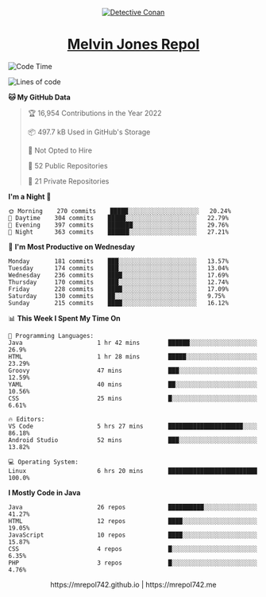 <p align="center">

<a href="https://mrepol742.github.io">
  <img alt="Detective Conan" src="https://mrepol742-gif-randomizer.vercel.app/api/" /> 
  </a> 
<h1 align="center"><a href="https://mrepol742.github.io/">Melvin Jones Repol</a></h1>
</p>

[comment]: <> (This is a automated generated Data from github action workflow)
[comment]: <> (START OF GENERATED DATA)

<!--START_SECTION:waka-->
![Code Time](http://img.shields.io/badge/Code%20Time-707%20hrs%2049%20mins-blue)

![Lines of code](https://img.shields.io/badge/From%20Hello%20World%20I%27ve%20Written-236%20Thousand%20lines%20of%20code-blue)

**🐱 My GitHub Data** 

> 🏆 16,954 Contributions in the Year 2022
 > 
> 📦 497.7 kB Used in GitHub's Storage 
 > 
> 🚫 Not Opted to Hire
 > 
> 📜 52 Public Repositories 
 > 
> 🔑 21 Private Repositories  
 > 
**I'm a Night 🦉** 

```text
🌞 Morning    270 commits    █████░░░░░░░░░░░░░░░░░░░░   20.24% 
🌆 Daytime    304 commits    █████░░░░░░░░░░░░░░░░░░░░   22.79% 
🌃 Evening    397 commits    ███████░░░░░░░░░░░░░░░░░░   29.76% 
🌙 Night      363 commits    ██████░░░░░░░░░░░░░░░░░░░   27.21%

```
📅 **I'm Most Productive on Wednesday** 

```text
Monday       181 commits    ███░░░░░░░░░░░░░░░░░░░░░░   13.57% 
Tuesday      174 commits    ███░░░░░░░░░░░░░░░░░░░░░░   13.04% 
Wednesday    236 commits    ████░░░░░░░░░░░░░░░░░░░░░   17.69% 
Thursday     170 commits    ███░░░░░░░░░░░░░░░░░░░░░░   12.74% 
Friday       228 commits    ████░░░░░░░░░░░░░░░░░░░░░   17.09% 
Saturday     130 commits    ██░░░░░░░░░░░░░░░░░░░░░░░   9.75% 
Sunday       215 commits    ████░░░░░░░░░░░░░░░░░░░░░   16.12%

```


📊 **This Week I Spent My Time On** 

```text
💬 Programming Languages: 
Java                     1 hr 42 mins        ██████░░░░░░░░░░░░░░░░░░░   26.9% 
HTML                     1 hr 28 mins        █████░░░░░░░░░░░░░░░░░░░░   23.29% 
Groovy                   47 mins             ███░░░░░░░░░░░░░░░░░░░░░░   12.59% 
YAML                     40 mins             ██░░░░░░░░░░░░░░░░░░░░░░░   10.56% 
CSS                      25 mins             █░░░░░░░░░░░░░░░░░░░░░░░░   6.61%

🔥 Editors: 
VS Code                  5 hrs 27 mins       █████████████████████░░░░   86.18% 
Android Studio           52 mins             ███░░░░░░░░░░░░░░░░░░░░░░   13.82%

💻 Operating System: 
Linux                    6 hrs 20 mins       █████████████████████████   100.0%

```

**I Mostly Code in Java** 

```text
Java                     26 repos            ██████████░░░░░░░░░░░░░░░   41.27% 
HTML                     12 repos            ████░░░░░░░░░░░░░░░░░░░░░   19.05% 
JavaScript               10 repos            ████░░░░░░░░░░░░░░░░░░░░░   15.87% 
CSS                      4 repos             █░░░░░░░░░░░░░░░░░░░░░░░░   6.35% 
PHP                      3 repos             █░░░░░░░░░░░░░░░░░░░░░░░░   4.76%

```



<!--END_SECTION:waka-->

[comment]: <> (END OF GENERATED DATA)

<p align="center"> https://mrepol742.github.io | https://mrepol742.me </p>
